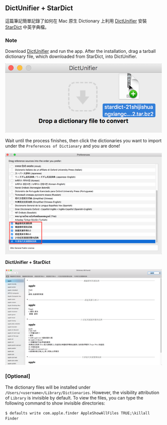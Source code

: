 ## DictUnifier + StarDict

這篇筆記簡單記錄了如何在 Mac 原生 Dictionary 上利用 [DictUnifier](https://github.com/jjgod/mac-dictionary-kit) 安裝 [StarDict](http://download.huzheng.org/) 中英字典檔。

### Note

Download [DictUnifier](https://github.com/jjgod/mac-dictionary-kit) and run the app. After the installation, drag a tarball dictionary file, which downloaded from StarDict, into DictUnifier.

![mac_dict](./images/mac_dict.png)

Wait until the process finishes, then click the dictionaries you want to import under the `Preferences of Dictionary` and you are done!

![mac_dict01](./images/mac_dict01.png)

**DictUnifier + StarDict**

![mac_dict02](./images/mac_dict02.png)

### [Optional]

The dictionary files will be installed under `/Users/<username>/Library/Dictionaries`. However, the visibility attribution of `Library` is invisible by default. To view the files, you can type the following command to show invisible directories:

`$ defaults write com.apple.finder AppleShowAllFiles TRUE;\killall Finder`
